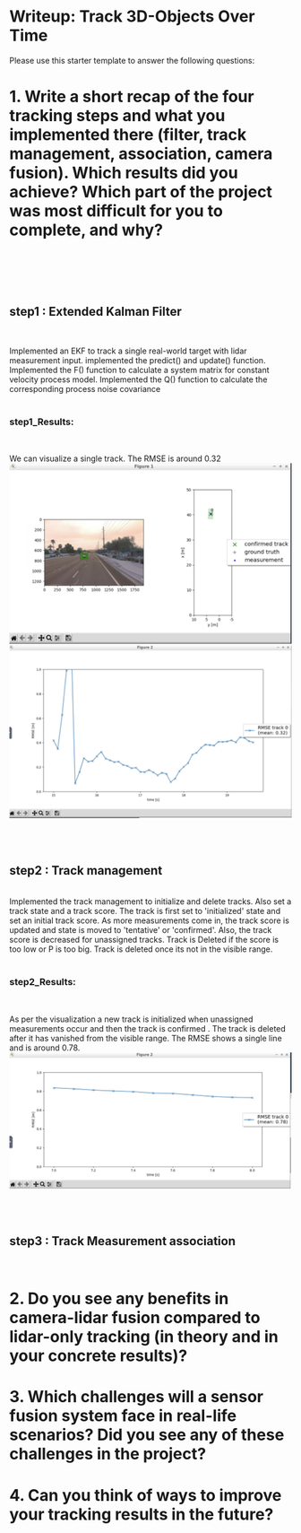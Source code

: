# Writeup: Track 3D-Objects Over Time

Please use this starter template to answer the following questions:

# 1. Write a short recap of the four tracking steps and what you implemented there (filter, track management, association, camera fusion). Which results did you achieve? Which part of the project was most difficult for you to complete, and why?

<br>
<br>
<br>
<br>

## step1 : Extended Kalman Filter

<br>

Implemented an EKF to track a single real-world target with lidar measurement input.
implemented the predict() and update() function.
Implemented the F() function to calculate a system matrix for constant velocity process model. Implemented the Q() function to calculate the corresponding process noise covariance
<br>
<br>

### step1_Results:

<br>

We can visualize a single track.
The RMSE is around 0.32
![This is an image](images/proj2_final_step1_track.png)
![This is an image](images/proj2_final_step1_rmse.png)

<br>
<br>

## step2 : Track management

<br>
Implemented the track management to initialize and delete tracks. Also set a track state and a track score.
The track is first set to 'initialized' state and set an initial track score. As more measurements come in, the track score is updated and state is moved to 'tentative' or 'confirmed'. 
Also, the track score is decreased for unassigned tracks. Track is Deleted if the score is too low or P is too big. Track is deleted once its not in the visible range.
<br>
<br>

### step2_Results:
<br>

As per the visualization a new track is initialized when unassigned measurements occur and then the track is confirmed . The track is deleted after it has vanished from the visible range. 
The RMSE shows a single line and is around 0.78.
![This is an image](images/proj2_final_step2_rmse.png)

<br>
<br>


## step3 : Track Measurement association

<br>



# 2. Do you see any benefits in camera-lidar fusion compared to lidar-only tracking (in theory and in your concrete results)? 


# 3. Which challenges will a sensor fusion system face in real-life scenarios? Did you see any of these challenges in the project?


# 4. Can you think of ways to improve your tracking results in the future?

